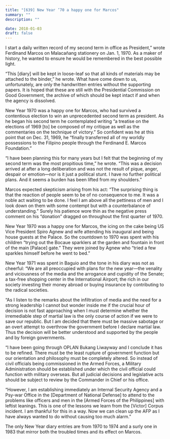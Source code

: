 ```yaml
---
title: "[639] New Year ’70 a happy one for Marcos"
summary: ""
description: ""

date: 2018-01-03
draft: false
---
```


I start a daily written record of my second term in office as President,” wrote Ferdinand Marcos on Malacañang stationery on Jan. 1, 1970. As a maker of history, he wanted to ensure he would be remembered in the best possible light.

“This [diary] will be kept in loose-leaf so that all kinds of materials may be attached to the binder,”  he wrote. What have come down to us, unfortunately, are only the handwritten entries without the supporting papers. It is hoped that these are still with the Presidential Commission on Good Government, the archive of which should be kept intact if and when the agency is dissolved.

New Year 1970 was a happy one for Marcos, who had survived a contentious election to win an unprecedented second term as president. As he began his second term he contemplated writing “a treatise on the elections of 1969 [to] be composed of my critique as well as the commentaries on the technique of victory.” So confident was he at this point that on Dec. 31, 1969, he “finally transferred all of my worldly possessions to the Filipino people through the Ferdinand E. Marcos Foundation.”

“I have been planning this for many years but I felt that the beginning of my second term was the most propitious time,” he wrote. “This was a decision arrived at after a long deliberation and was not the result of pique, anger, despair or emotion—nor is it just a political stunt. I have no further political plans. And it seems a burden has been lifted from my shoulders.”

Marcos expected skepticism arising from his act: “The surprising thing is that the reaction of people seem to be of no consequence to me. It was a noble act waiting to be done. I feel I am above all the pettiness of men and I look down on them with some contempt but with a counterbalance of understanding.” Surely his patience wore thin as the negative press comment on his “donation” dragged on throughout the first quarter of 1970.

New Year 1970 was a happy one for Marcos, the icing on the cake being US Vice President Spiro Agnew and wife attending his inaugural and being house guests at the Palace. So the countdown to 1970 was spent with his children “trying out the Bocaue sparklers at the garden and fountain in front of the main [Palace] gate.” They were joined by Agnew who “tried a few sparkles himself before he went to bed.”

New Year 1971 was spent in Baguio and the tone in his diary was not as cheerful: “We are all preoccupied with plans for the new year—the venality and viciousness of the media and the arrogance and cupidity of the Senate; a tax-free shopping center in the International Airport; the rich in our society investing their money abroad or buying insurance by contributing to the radical societies.

“As I listen to the remarks about the infiltration of media and the need for a strong leadership I cannot but wonder inside me if the crucial hour of decision is not fast approaching when I must determine whether the irremediable step of martial law is the only course of action if we were to save our republic. But I am decided that there must be massive sabotage or an overt attempt to overthrow the government before I declare martial law. Thus the decision will be better understood and supported by the people and by foreign governments.

“I have been going through OPLAN Bukang Liwayway and I conclude it has to be refined. There must be the least rupture of government function but our orientation and philosophy must be completely altered. So instead of civil officials being commissioned in the Armed Forces, a Military Administration should be established under which the civil official could function with military overseas. But all judicial decisions and legislative acts should be subject to review by the Commander in Chief or his office.

“However, I am establishing immediately an Internal Security Agency and a Psy-war Office in the [Department of National Defense] to attend to the problems like officers and men in the [Armed Forces of the Philippines] with leftist leanings. This is one of the lessons we learn from the [Victor] Corpus incident. I am thankful for this in a way. Now we can clean up the AFP as I have always wanted to do without causing too much alarm.”

The only New Year diary entries are from 1970 to 1974 and a surly one in 1983 that mirror both the troubled times and its effect on Marcos.
